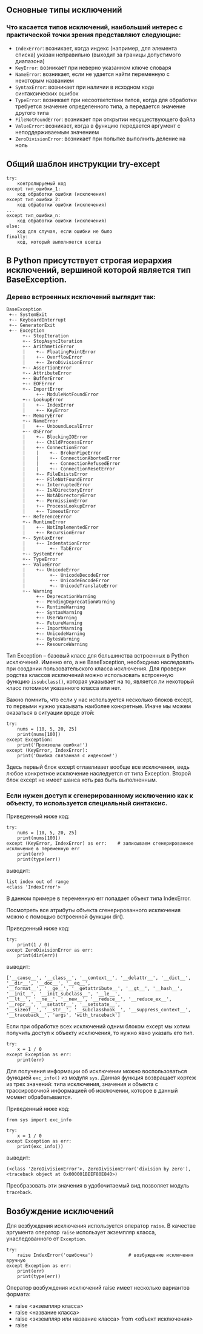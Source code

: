 ## Основные типы исключений

### Что касается типов исключений, наибольший интерес с практической точки зрения представляют следующие:

- `IndexError`: возникает, когда индекс (например, для элемента списка) указан неправильно (выходит за границы допустимого диапазона)
- `KeyError`: возникает при неверно указанном ключе словаря
- `NameError`: возникает, если не удается найти переменную с некоторым названием
- `SyntaxError`: возникает при наличии в исходном коде синтаксических ошибок
- `TypeError`: возникает при несоответствии типов, когда для обработки требуется значение определенного типа, а передается значение другого типа
- `FileNotFoundError`: возникает при открытии несуществующего файла
- `ValueError`: возникает, когда в функцию передается аргумент с неподдерживаемым значением
- `ZeroDivisionError`: возникает при попытке выполнить деление на ноль

## Общий шаблон инструкции try-except

    try:
        контролируемый код
    except тип_ошибки_1:
        код обработки ошибки (исключения)
    except тип_ошибки_2:
        код обработки ошибки (исключения)
    ...
    except тип_ошибки_n:
        код обработки ошибки (исключения)
    else:
        код для случая, если ошибки не было
    finally:
        код, который выполняется всегда


## В Python присутствует строгая иерархия исключений, вершиной которой является тип BaseException.
### Дерево встроенных исключений выглядит так:

    BaseException
     +-- SystemExit
     +-- KeyboardInterrupt
     +-- GeneratorExit
     +-- Exception
          +-- StopIteration
          +-- StopAsyncIteration
          +-- ArithmeticError
          |    +-- FloatingPointError
          |    +-- OverflowError
          |    +-- ZeroDivisionError
          +-- AssertionError
          +-- AttributeError
          +-- BufferError
          +-- EOFError
          +-- ImportError
               +-- ModuleNotFoundError
          +-- LookupError
          |    +-- IndexError
          |    +-- KeyError
          +-- MemoryError
          +-- NameError
          |    +-- UnboundLocalError
          +-- OSError
          |    +-- BlockingIOError
          |    +-- ChildProcessError
          |    +-- ConnectionError
          |    |    +-- BrokenPipeError
          |    |    +-- ConnectionAbortedError
          |    |    +-- ConnectionRefusedError
          |    |    +-- ConnectionResetError
          |    +-- FileExistsError
          |    +-- FileNotFoundError
          |    +-- InterruptedError
          |    +-- IsADirectoryError
          |    +-- NotADirectoryError
          |    +-- PermissionError
          |    +-- ProcessLookupError
          |    +-- TimeoutError
          +-- ReferenceError
          +-- RuntimeError
          |    +-- NotImplementedError
          |    +-- RecursionError
          +-- SyntaxError
          |    +-- IndentationError
          |         +-- TabError
          +-- SystemError
          +-- TypeError
          +-- ValueError
          |    +-- UnicodeError
          |         +-- UnicodeDecodeError
          |         +-- UnicodeEncodeError
          |         +-- UnicodeTranslateError
          +-- Warning
               +-- DeprecationWarning
               +-- PendingDeprecationWarning
               +-- RuntimeWarning
               +-- SyntaxWarning
               +-- UserWarning
               +-- FutureWarning
               +-- ImportWarning
               +-- UnicodeWarning
               +-- BytesWarning
               +-- ResourceWarning

Тип Exception – базовый класс для большинства встроенных в Python исключений. Именно его, а не BaseException, необходимо наследовать при создании пользовательского класса исключения.
Для проверки родства классов исключений можно использовать встроенную функцию ` issubclass() `, которая указывает на то, является ли некоторый класс потомком указанного класса или нет.

Важно помнить, что если у нас используется несколько блоков except, то первыми нужно указывать наиболее конкретные. Иначе мы можем оказаться в ситуации вроде этой:

    try:
        nums = [10, 5, 20, 25]
        print(nums[100])
    except Exception:
        print('Произошла ошибка!')
    except (KeyError, IndexError):
        print('Ошибка связанная с индексом!')

Здесь первый блок except отлавливает вообще все исключения, ведь любое конкретное исключение наследуется от типа Exception. Второй блок except не имеет шанса хоть раз быть выполненным.

### Если нужен доступ к сгенерированному исключению как к объекту, то используется специальный синтаксис.

Приведенный ниже код:

    try:
        nums = [10, 5, 20, 25]
        print(nums[100])
    except (KeyError, IndexError) as err:    # записываем сгенерированное исключение в переменную err
        print(err)
        print(type(err))
выводит:

    list index out of range
    <class 'IndexError'>
В данном примере в переменную err попадает объект типа IndexError.

Посмотреть все атрибуты объекта сгенерированного исключения можно с помощью встроенной функции dir().

Приведенный ниже код:

    try:
        print(1 / 0)
    except ZeroDivisionError as err:
        print(dir(err))
выводит:

    ['__cause__', '__class__', '__context__', '__delattr__', '__dict__', '__dir__', '__doc__', '__eq__', 
    '__format__', '__ge__', '__getattribute__', '__gt__', '__hash__', '__init__', '__init_subclass__', '__le__', 
    '__lt__', '__ne__', '__new__', '__reduce__', '__reduce_ex__', '__repr__', '__setattr__', '__setstate__', 
    '__sizeof__', '__str__', '__subclasshook__', '__suppress_context__', '__traceback__', 'args', 'with_traceback']


Если при обработке всех исключений одним блоком except мы хотим получить доступ к объекту исключения, то нужно явно указать его тип.

    try:
        х = 1 / 0
    except Exception as err:
        print(err)


Для получения информации об исключении можно воспользоваться функцией `exc_infо()` из модуля `sys`. Данная функция возвращает кортеж из трех значений: типа исключения, значения и объекта с трассировочной информацией об исключении, которое в данный момент обрабатывается.

Приведенный ниже код:

    from sys import exc_info
    
    try:
        х = 1 / 0
    except Exception as err:
        print(exc_info())
выводит:

    (<class 'ZeroDivisionError'>, ZeroDivisionError('division by zero'), <traceback object at 0x000001BEEF80E840>)
Преобразовать эти значения в удобочитаемый вид позволяет модуль `traceback`.


## Возбуждение исключений
Для возбуждения исключения используется оператор `raise`. В качестве аргумента оператор `raise` использует экземпляр класса, унаследованного от `Exception`.

    try:
        raise IndexError('ошибочка')             # возбуждение исключения вручную
    except Exception as err:
        print(err)
        print(type(err)) 

Оператор возбуждения исключений raise имеет несколько вариантов формата:

- raise <экземпляр класса>
- raise <название класса>
- raise <экземпляр или название класса> from <объект исключения>
- raise